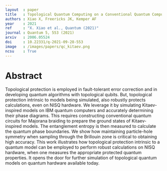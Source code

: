 ```yaml
---
layout  : paper
title   : Topological Quantum Computing on a Conventional Quantum Computer 
authors : Xiao X, Freericks JK, Kemper AF
year    : 2021
ref     : "X. Xiao et al., Quantum (2021)"
journal : Quantum 5, 553 (2021)
arxiv   : 2006.05524
doi     : 10.22331/q-2021-09-28-553
image   : /images/papers/qc_kitaev.png
ncsu    : True
---
```


# Abstract
Topological protection is employed in fault-tolerant error correction and in developing quantum algorithms with topological qubits. But, topological protection intrinsic to models being simulated, also robustly protects calculations, even on NISQ hardware. We leverage it by simulating Kitaev-inspired models on IBM quantum computers and accurately determining their phase diagrams. This requires constructing conventional quantum circuits for Majorana braiding to prepare the ground states of Kitaev-inspired models. The entanglement entropy is then measured to calculate the quantum phase boundaries. We show how maintaining particle-hole symmetry when sampling through the Brillouin zone is critical to obtaining high accuracy. This work illustrates how topological protection intrinsic to a quantum model can be employed to perform robust calculations on NISQ hardware, when one measures the appropriate protected quantum properties. It opens the door for further simulation of topological quantum models on quantum hardware available today.
